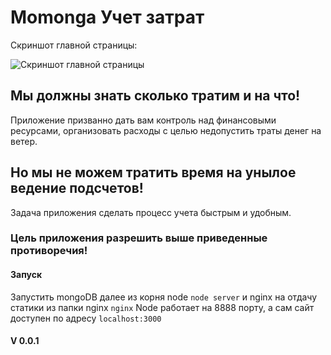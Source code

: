 # Momonga Учет затрат

Скриншот главной страницы:

![Скриншот главной страницы](https://4.bp.blogspot.com/-w2J87z4KVlY/WP8zQ-CVTwI/AAAAAAAAAe8/VonnVbod4E4i7IYw8lGiviMJiqX-omieQCEw/s1600/momonga-main-page_v.0.0.1.jpg "Скриншот главной страницы")

## Мы должны знать сколько тратим и на что!
Приложение призванно дать вам контроль над финансовыми ресурсами, организовать расходы с целью недопустить траты денег на ветер. 
## Но мы не можем тратить время на унылое ведение подсчетов!
Задача приложения сделать процесс учета быстрым и удобным.
    
### Цель приложения разрешить выше приведенные противоречия!

#### Запуск
Запустить mongoDB далее из корня node `node server` и nginx на отдачу статики из папки nginx `nginx`
Node работает на 8888 порту, а сам сайт доступен по адресу `localhost:3000`

#### V 0.0.1